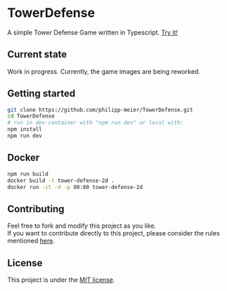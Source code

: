 # TowerDefense
A simple Tower Defense Game written in Typescript. [Try it!](https://www.p-meier.dev/)

## Current state
Work in progress. Currently, the game images are being reworked.

## Getting started
```bash
git clone https://github.com/philipp-meier/TowerDefense.git
cd TowerDefense
# run in dev-container with "npm run dev" or local with:
npm install
npm run dev
```

## Docker
```bash
npm run build
docker build -t tower-defense-2d .
docker run -it -d -p 80:80 tower-defense-2d
```

## Contributing
Feel free to fork and modify this project as you like.  
If you want to contribute directly to this project, please consider the rules mentioned [here](docs/CONTRIBUTING.md).

## License
This project is under the [MIT license](LICENSE).
